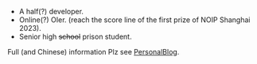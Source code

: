 + A half(?) developer.
+ Online(?) OIer. (reach the score line of the first prize of NOIP Shanghai 2023).
+ Senior high ~~school~~ prison student.


Full (and Chinese) information Plz see [PersonalBlog](https://louiesun.github.io/PersonalInfo).
